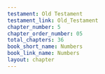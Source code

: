 ```yaml
---
testament: Old Testament
testament_link: Old_Testament
chapter_number: 5
chapter_order_number: 05
total_chapters: 36
book_short_name: Numbers
book_link_name: Numbers
layout: chapter
---
```

